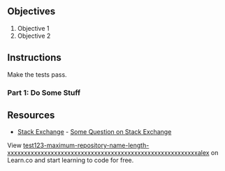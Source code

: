 ## Objectives

1. Objective 1
2. Objective 2

## Instructions

Make the tests pass.

### Part 1: Do Some Stuff

## Resources

* [Stack Exchange](http://www.stackexchange.com) - [Some Question on Stack Exchange](http://www.stackexchange.com/questions/123)

<p class='util--hide'>View <a href='https://learn.co/lessons/test123-maximum-repository-name-length-xxxxxxxxxxxxxxxxxxxxxxxxxxxxxxxxxxxxxxxxxxxxxxxxxxxxxxxxxalex'>test123-maximum-repository-name-length-xxxxxxxxxxxxxxxxxxxxxxxxxxxxxxxxxxxxxxxxxxxxxxxxxxxxxxxxxalex</a> on Learn.co and start learning to code for free.</p>
